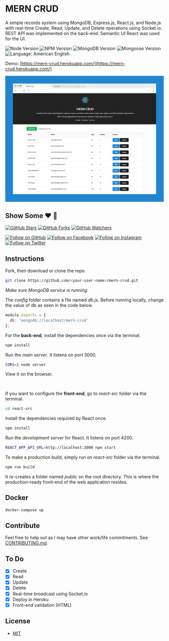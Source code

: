 # MERN CRUD

A simple records system using MongoDB, Express.js, React.js, and Node.js with real-time Create, Read, Update, and Delete operations using Socket.io. REST API was implemented on the back-end. Semantic UI React was used for the UI.

![Node Version](https://img.shields.io/badge/node-v6.11.0-yellowgreen.svg)
![NPM Version](https://img.shields.io/badge/npm-v3.10.10-blue.svg)
![MongoDB Version](https://img.shields.io/badge/mongodb-v3.4.2-blue.svg)
![Mongoose Version](https://img.shields.io/badge/mongoose-v4.10.8-blue.svg)
![Language: American English](https://img.shields.io/badge/language-american%20english-red.svg)


Demo: [https://mern-crud.herokuapp.com/](https://mern-crud.herokuapp.com/)

![MERN CRUD Screenshot](screenshot.png)

## Show Some :heart: :wave:
[![GitHub Stars](https://img.shields.io/github/stars/cefjoeii/mern-crud.svg?style=social&label=Star)](https://github.com/cefjoeii/mern-crud)
[![GitHub Forks](https://img.shields.io/github/forks/cefjoeii/mern-crud.svg?style=social&label=Fork)](https://github.com/cefjoeii/mern-crud/fork)
[![GitHub Watchers](https://img.shields.io/github/watchers/cefjoeii/mern-crud.svg?style=social&label=Watch)](https://github.com/cefjoeii/mern-crud)

[![Follow on GitHub](https://img.shields.io/github/followers/cefjoeii.svg?style=social&label=Follow)](https://github.com/cefjoeii)
[![Follow on Facebook](https://img.shields.io/badge/Follow%20%40cefjoeii%20on-Facebook-%233C5A99.svg)](https://facebook.com/cefjoeii)
[![Follow on Instagram](https://img.shields.io/badge/Follow%20%40cefjoeii%20on-Instagram-C13584.svg)](https://instagram.com/cefjoeii)
[![Follow on Twitter](https://img.shields.io/twitter/follow/cefjoeii.svg?style=social)](https://twitter.com/cefjoeii)

## Instructions

Fork, then download or clone the repo.
```bash
git clone https://github.com/<your-user-name>/mern-crud.git
```


*Make sure MongoDB service is running.*

The *config* folder contains a file named *db.js*. Before running locally, change the value of db as seen in the code below.
```js
module.exports = {
  db: 'mongodb://localhost/mern-crud'
};
```

For the **back-end**, install the dependencies once via the terminal.
```bash
npm install
```

Run the *main server*. It listens on port 3000.
```bash
CORS=1 node server
```
View it on the browser.

<br>

If you want to configure the **front-end**, go to *react-src* folder via the terminal.

```bash
cd react-src
```

Install the dependencies required by React once.
```bash
npm install
```

Run the *development server* for React. It listens on port 4200.
```bash
REACT_APP_API_URL=http://localhost:3000 npm start
```

To make a production build, simply run on *react-src* folder via the terminal.
```bash
npm run build
```

It re-creates a folder named *public* on the root directory. This is where the production-ready front-end of the web application resides.

## Docker
```bash
docker-compose up
```


## Contribute
Feel free to help out as I may have other work/life commitments. See [CONTRIBUTING.md](CONTRIBUTING.md).

## To Do

- [x] Create
- [x] Read
- [x] Update
- [x] Delete
- [x] Real-time broadcast using Socket.io
- [x] Deploy in Heroku
- [x] Front-end validation (HTML)

## License
* [MIT](LICENSE)
